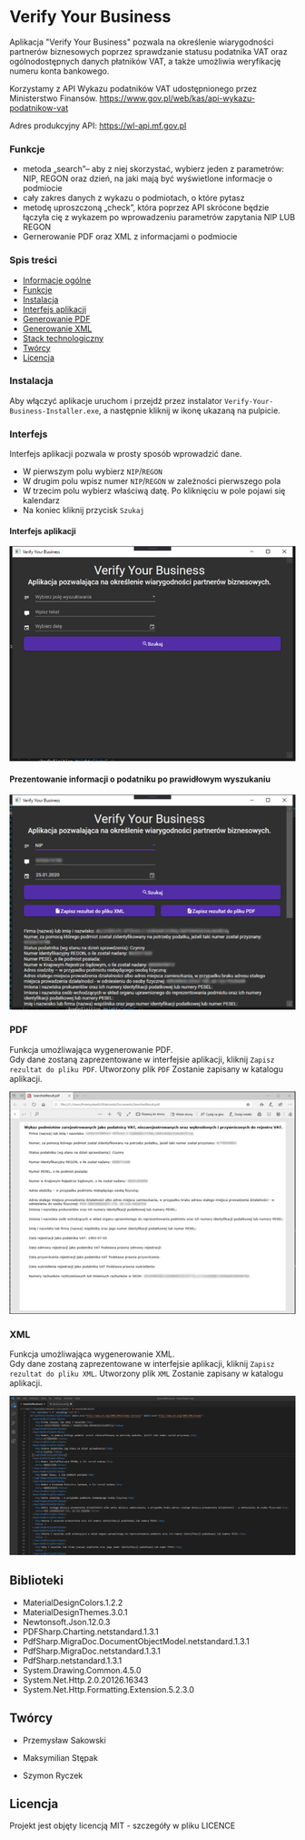 # Verify Your Business

Aplikacja "Verify Your Business" pozwala na określenie wiarygodności partnerów biznesowych poprzez sprawdzanie statusu podatnika VAT oraz ogólnodostępnych danych płatników VAT, a także umożliwia weryfikację numeru konta bankowego.

Korzystamy z API Wykazu podatników VAT udostępnionego przez Ministerstwo Finansów.
https://www.gov.pl/web/kas/api-wykazu-podatnikow-vat

Adres produkcyjny API: https://wl-api.mf.gov.pl 

### Funkcje

- metoda „search”– aby z niej skorzystać, wybierz jeden z parametrów: NIP, REGON oraz dzień, na jaki mają być wyświetlone informacje o podmiocie
- cały zakres danych z wykazu o podmiotach, o które pytasz
- metodę uproszczoną „check”, która poprzez API skrócone będzie łączyła cię z wykazem po wprowadzeniu parametrów zapytania NIP LUB REGON
- Gernerowanie PDF oraz XML z informacjami o podmiocie

### Spis treści
* [Informacje ogólne](#verify-Your-Business)
* [Funkcje](#funkcje)
* [Instalacja](#instalacja)
* [Interfejs aplikacji](#interfejs)
* [Generowanie PDF](#pdf)
* [Generowanie XML](#xml)
* [Stack technologiczny](#Biblioteki)
* [Twórcy](#twórcy)
* [Licencja](#licencja)
	
### Instalacja
Aby włączyć aplikacje uruchom i przejdź przez instalator `Verify-Your-Business-Installer.exe`, a następnie kliknij w ikonę ukazaną na pulpicie.

### Interfejs

Interfejs aplikacji pozwala w prosty sposób wprowadzić dane.
- W pierwszym polu wybierz `NIP`/`REGON`
- W drugim polu wpisz numer `NIP`/`REGON` w zależności pierwszego pola
- W trzecim polu wybierz właściwą datę. Po kliknięciu w pole pojawi się kalendarz
- Na koniec kliknij przycisk `Szukaj` 

#### Interfejs aplikacji

![alt text](resources/main-window.png)

#### Prezentowanie informacji o podatniku po prawidłowym wyszukaniu

![alt text](resources/mian-window-da.png)

### PDF

Funkcja umożliwająca wygenerowanie PDF. <br>
Gdy dane zostaną zaprezentowane w interfejsie aplikacji, kliknij `Zapisz rezultat do pliku PDF`. Utworzony plik `PDF` Zostanie zapisany w katalogu aplikacji. 

![alt text](resources/pdf.png)

### XML

Funkcja umożliwająca wygenerowanie XML. <br>
Gdy dane zostaną zaprezentowane w interfejsie aplikacji, kliknij `Zapisz rezultat do pliku XML`. Utworzony plik `XML` Zostanie zapisany w katalogu aplikacji. 

![alt text](resources/xml.png)

## Biblioteki

- MaterialDesignColors.1.2.2
- MaterialDesignThemes.3.0.1
- Newtonsoft.Json.12.0.3
- PDFSharp.Charting.netstandard.1.3.1
- PdfSharp.MigraDoc.DocumentObjectModel.netstandard.1.3.1
- PdfSharp.MigraDoc.netstandard.1.3.1
- PdfSharp.netstandard.1.3.1
- System.Drawing.Common.4.5.0
- System.Net.Http.2.0.20126.16343
- System.Net.Http.Formatting.Extension.5.2.3.0

## Twórcy

- Przemysław Sakowski

- Maksymilian Stępak

- Szymon Ryczek

## Licencja

Projekt jest objęty licencją MIT - szczegóły w pliku LICENCE
